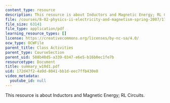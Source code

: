 ```yaml
---
content_type: resource
description: This resource is about Inductors and Magnetic Energy; RL Circuits.
file: /courses/8-02-physics-ii-electricity-and-magnetism-spring-2007/172d47f24a9d8041bb1deec7ffb430e0_summary_w10d1.pdf
file_size: 63141
file_type: application/pdf
learning_resource_types: []
license: https://creativecommons.org/licenses/by-nc-sa/4.0/
ocw_type: OCWFile
parent_title: Class Activities
parent_type: CourseSection
parent_uid: 588b48d5-a339-0347-e6e5-b16b0ec1fe7b
resourcetype: Document
title: summary_w10d1.pdf
uid: 172d47f2-4a9d-8041-bb1d-eec7ffb430e0
video_metadata:
  youtube_id: null
---
```

This resource is about Inductors and Magnetic Energy; RL Circuits.
